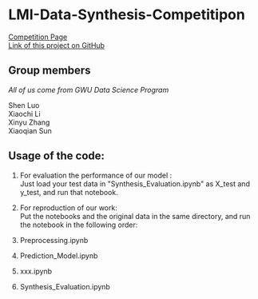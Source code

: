 # LMI-Data-Synthesis-Competitipon
[Competition Page](https://www.ncsi.com/event/dcdatacon/hackathon/)  
[Link of this project on GitHub](https://github.com/XC-Li/LMI-Data-Synthesis-Competition)  
## Group members
*All of us come from GWU Data Science Program*  

Shen Luo  
Xiaochi Li  
Xinyu Zhang  
Xiaoqian Sun  

## Usage of the code:

1. For evaluation the performance of our model :  
 Just load your test data in "Synthesis_Evaluation.ipynb" as X_test and y_test, and run that notebook.
 
2. For reproduction of our work:  
 Put the notebooks and the original data in the same directory, and run the notebook in the following order:
 1. Preprocessing.ipynb
 2. Prediction_Model.ipynb
 3. xxx.ipynb
 4. Synthesis_Evaluation.ipynb
